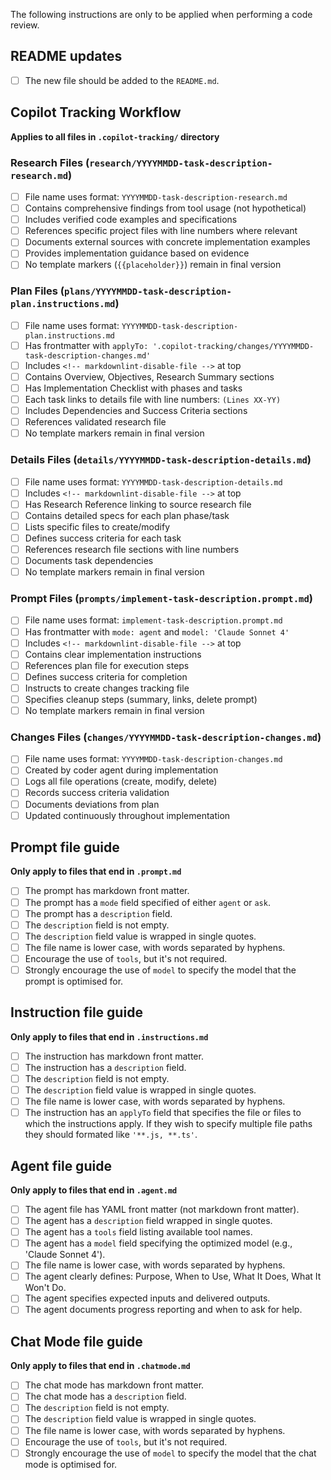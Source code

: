 The following instructions are only to be applied when performing a code review.

## README updates

* [ ] The new file should be added to the `README.md`.

## Copilot Tracking Workflow

**Applies to all files in `.copilot-tracking/` directory**

### Research Files (`research/YYYYMMDD-task-description-research.md`)

* [ ] File name uses format: `YYYYMMDD-task-description-research.md`
* [ ] Contains comprehensive findings from tool usage (not hypothetical)
* [ ] Includes verified code examples and specifications
* [ ] References specific project files with line numbers where relevant
* [ ] Documents external sources with concrete implementation examples
* [ ] Provides implementation guidance based on evidence
* [ ] No template markers (`{{placeholder}}`) remain in final version

### Plan Files (`plans/YYYYMMDD-task-description-plan.instructions.md`)

* [ ] File name uses format: `YYYYMMDD-task-description-plan.instructions.md`
* [ ] Has frontmatter with `applyTo: '.copilot-tracking/changes/YYYYMMDD-task-description-changes.md'`
* [ ] Includes `<!-- markdownlint-disable-file -->` at top
* [ ] Contains Overview, Objectives, Research Summary sections
* [ ] Has Implementation Checklist with phases and tasks
* [ ] Each task links to details file with line numbers: `(Lines XX-YY)`
* [ ] Includes Dependencies and Success Criteria sections
* [ ] References validated research file
* [ ] No template markers remain in final version

### Details Files (`details/YYYYMMDD-task-description-details.md`)

* [ ] File name uses format: `YYYYMMDD-task-description-details.md`
* [ ] Includes `<!-- markdownlint-disable-file -->` at top
* [ ] Has Research Reference linking to source research file
* [ ] Contains detailed specs for each plan phase/task
* [ ] Lists specific files to create/modify
* [ ] Defines success criteria for each task
* [ ] References research file sections with line numbers
* [ ] Documents task dependencies
* [ ] No template markers remain in final version

### Prompt Files (`prompts/implement-task-description.prompt.md`)

* [ ] File name uses format: `implement-task-description.prompt.md`
* [ ] Has frontmatter with `mode: agent` and `model: 'Claude Sonnet 4'`
* [ ] Includes `<!-- markdownlint-disable-file -->` at top
* [ ] Contains clear implementation instructions
* [ ] References plan file for execution steps
* [ ] Defines success criteria for completion
* [ ] Instructs to create changes tracking file
* [ ] Specifies cleanup steps (summary, links, delete prompt)
* [ ] No template markers remain in final version

### Changes Files (`changes/YYYYMMDD-task-description-changes.md`)

* [ ] File name uses format: `YYYYMMDD-task-description-changes.md`
* [ ] Created by coder agent during implementation
* [ ] Logs all file operations (create, modify, delete)
* [ ] Records success criteria validation
* [ ] Documents deviations from plan
* [ ] Updated continuously throughout implementation

## Prompt file guide

**Only apply to files that end in `.prompt.md`**

* [ ] The prompt has markdown front matter.
* [ ] The prompt has a `mode` field specified of either `agent` or `ask`.
* [ ] The prompt has a `description` field.
* [ ] The `description` field is not empty.
* [ ] The `description` field value is wrapped in single quotes.
* [ ] The file name is lower case, with words separated by hyphens.
* [ ] Encourage the use of `tools`, but it's not required.
* [ ] Strongly encourage the use of `model` to specify the model that the prompt is optimised for.

## Instruction file guide

**Only apply to files that end in `.instructions.md`**

* [ ] The instruction has markdown front matter.
* [ ] The instruction has a `description` field.
* [ ] The `description` field is not empty.
* [ ] The `description` field value is wrapped in single quotes.
* [ ] The file name is lower case, with words separated by hyphens.
* [ ] The instruction has an `applyTo` field that specifies the file or files to which the instructions apply. If they wish to specify multiple file paths they should formated like `'**.js, **.ts'`.

## Agent file guide

**Only apply to files that end in `.agent.md`**

* [ ] The agent file has YAML front matter (not markdown front matter).
* [ ] The agent has a `description` field wrapped in single quotes.
* [ ] The agent has a `tools` field listing available tool names.
* [ ] The agent has a `model` field specifying the optimized model (e.g., 'Claude Sonnet 4').
* [ ] The file name is lower case, with words separated by hyphens.
* [ ] The agent clearly defines: Purpose, When to Use, What It Does, What It Won't Do.
* [ ] The agent specifies expected inputs and delivered outputs.
* [ ] The agent documents progress reporting and when to ask for help.

## Chat Mode file guide

**Only apply to files that end in `.chatmode.md`**

* [ ] The chat mode has markdown front matter.
* [ ] The chat mode has a `description` field.
* [ ] The `description` field is not empty.
* [ ] The `description` field value is wrapped in single quotes.
* [ ] The file name is lower case, with words separated by hyphens.
* [ ] Encourage the use of `tools`, but it's not required.
* [ ] Strongly encourage the use of `model` to specify the model that the chat mode is optimised for.
